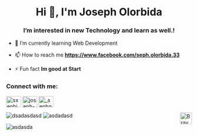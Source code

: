 <h1 align="center">Hi 👋, I'm Joseph Olorbida</h1>
<h3 align="center">I’m interested in new Technology and learn as well.!</h3>

- 🌱 I’m currently learning Web Development

- 📫 How to reach me **https://www.facebook.com/seph.olorbida.33**

- ⚡ Fun fact **Im good at Start**

<h3 align="left">Connect with me:</h3>
<p align="left">
<a href="https://twitter.com/sxephj" target="blank"><img align="center" src="https://raw.githubusercontent.com/rahuldkjain/github-profile-readme-generator/master/src/images/icons/Social/twitter.svg" alt="sxephj" height="30" width="40" /></a>
<a href="https://linkedin.com/in/joseph-olorbida" target="blank"><img align="center" src="https://raw.githubusercontent.com/rahuldkjain/github-profile-readme-generator/master/src/images/icons/Social/linked-in-alt.svg" alt="joseph-olorbida" height="30" width="40" /></a>
<a href="https://instagram.com/_sephq" target="blank"><img align="center" src="https://raw.githubusercontent.com/rahuldkjain/github-profile-readme-generator/master/src/images/icons/Social/instagram.svg" alt="_sephq" height="30" width="40" /></a>
</p>




<a href="https://youtube.com/shorts/SXHMnicI6Pg?feature=share" rel="nofollow">
  <img align="right" alt="Braydon's Facebook" width="32px" src="https://user-images.githubusercontent.com/47686437/168548113-b3cd4206-3281-445b-b7c6-bc0a3251293d.png" style="max-width: 100%;">
</a>

![dsadasdasd](https://duepy-stats.vercel.app/api?username=sephsx&show_icons=true&theme=transparent&hide_border=true&line_height=35&custom_title=sephsx's%20Github%20Stats)
![asdadasd](https://duepy-stats.vercel.app/api/top-langs/?username=sephsx&theme=transparent&hide_border=true&hide_title=true)

![asdasda](https://github-readme-streak-stats.herokuapp.com/?user=sephsx&theme=transparent&hide_border=true&card_width=765)


